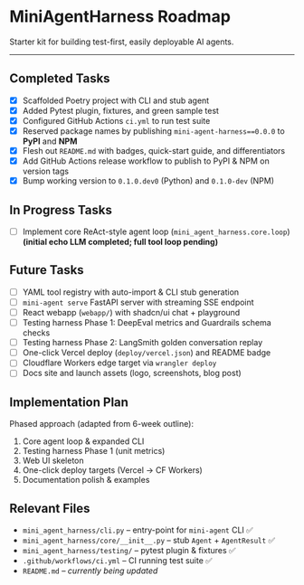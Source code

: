 # MiniAgentHarness Roadmap

Starter kit for building test-first, easily deployable AI agents.

---

## Completed Tasks

- [x] Scaffolded Poetry project with CLI and stub agent
- [x] Added Pytest plugin, fixtures, and green sample test
- [x] Configured GitHub Actions `ci.yml` to run test suite
- [x] Reserved package names by publishing `mini-agent-harness==0.0.0` to **PyPI** and **NPM**
- [x] Flesh out `README.md` with badges, quick-start guide, and differentiators
- [x] Add GitHub Actions release workflow to publish to PyPI & NPM on version tags
- [x] Bump working version to `0.1.0.dev0` (Python) and `0.1.0-dev` (NPM)

## In Progress Tasks

- [ ] Implement core ReAct-style agent loop (`mini_agent_harness.core.loop`) **(initial echo LLM completed; full tool loop pending)**

## Future Tasks

- [ ] YAML tool registry with auto-import & CLI stub generation
- [ ] `mini-agent serve` FastAPI server with streaming SSE endpoint
- [ ] React webapp (`webapp/`) with shadcn/ui chat + playground
- [ ] Testing harness Phase 1: DeepEval metrics and Guardrails schema checks
- [ ] Testing harness Phase 2: LangSmith golden conversation replay
- [ ] One-click Vercel deploy (`deploy/vercel.json`) and README badge
- [ ] Cloudflare Workers edge target via `wrangler deploy`
- [ ] Docs site and launch assets (logo, screenshots, blog post)

## Implementation Plan

Phased approach (adapted from 6-week outline):

1. Core agent loop & expanded CLI
2. Testing harness Phase 1 (unit metrics)
3. Web UI skeleton
4. One-click deploy targets (Vercel → CF Workers)
5. Documentation polish & examples

## Relevant Files

- `mini_agent_harness/cli.py` – entry-point for `mini-agent` CLI ✅
- `mini_agent_harness/core/__init__.py` – stub `Agent` + `AgentResult` ✅
- `mini_agent_harness/testing/` – pytest plugin & fixtures ✅
- `.github/workflows/ci.yml` – CI running test suite ✅
- `README.md` – _currently being updated_
